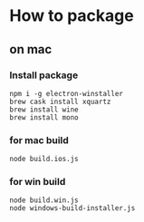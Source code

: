 # How to package

## on mac

### Install package

``` npm i -g electron-packager
npm i -g electron-winstaller
brew cask install xquartz
brew install wine
brew install mono
```

### for mac build
```
node build.ios.js
```

### for win build
```
node build.win.js
node windows-build-installer.js
```

